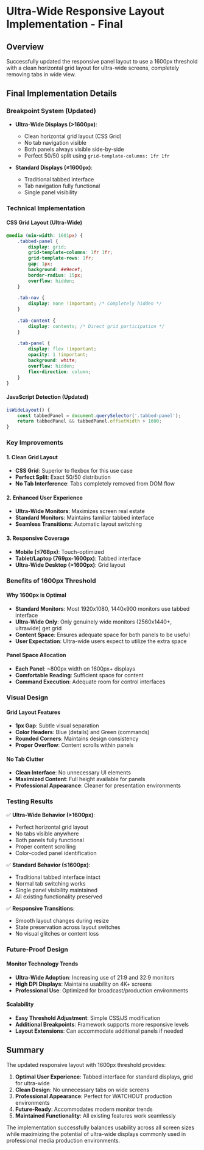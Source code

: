 # Ultra-Wide Responsive Layout Implementation - Final

## Overview
Successfully updated the responsive panel layout to use a 1600px threshold with a clean horizontal grid layout for ultra-wide screens, completely removing tabs in wide view.

## Final Implementation Details

### **Breakpoint System (Updated)**
- **Ultra-Wide Displays (>1600px)**: 
  - Clean horizontal grid layout (CSS Grid)
  - No tab navigation visible
  - Both panels always visible side-by-side
  - Perfect 50/50 split using `grid-template-columns: 1fr 1fr`

- **Standard Displays (≤1600px)**:
  - Traditional tabbed interface
  - Tab navigation fully functional
  - Single panel visibility

### **Technical Implementation**

#### **CSS Grid Layout (Ultra-Wide)**
```css
@media (min-width: 1601px) {
    .tabbed-panel {
        display: grid;
        grid-template-columns: 1fr 1fr;
        grid-template-rows: 1fr;
        gap: 1px;
        background: #e9ecef;
        border-radius: 15px;
        overflow: hidden;
    }
    
    .tab-nav {
        display: none !important; /* Completely hidden */
    }
    
    .tab-content {
        display: contents; /* Direct grid participation */
    }
    
    .tab-panel {
        display: flex !important;
        opacity: 1 !important;
        background: white;
        overflow: hidden;
        flex-direction: column;
    }
}
```

#### **JavaScript Detection (Updated)**
```javascript
isWideLayout() {
    const tabbedPanel = document.querySelector('.tabbed-panel');
    return tabbedPanel && tabbedPanel.offsetWidth > 1600;
}
```

### **Key Improvements**

#### **1. Clean Grid Layout**
- **CSS Grid**: Superior to flexbox for this use case
- **Perfect Split**: Exact 50/50 distribution
- **No Tab Interference**: Tabs completely removed from DOM flow

#### **2. Enhanced User Experience**
- **Ultra-Wide Monitors**: Maximizes screen real estate
- **Standard Monitors**: Maintains familiar tabbed interface
- **Seamless Transitions**: Automatic layout switching

#### **3. Responsive Coverage**
- **Mobile (≤768px)**: Touch-optimized
- **Tablet/Laptop (769px-1600px)**: Tabbed interface
- **Ultra-Wide Desktop (>1600px)**: Grid layout

### **Benefits of 1600px Threshold**

#### **Why 1600px is Optimal**
- **Standard Monitors**: Most 1920x1080, 1440x900 monitors use tabbed interface
- **Ultra-Wide Only**: Only genuinely wide monitors (2560x1440+, ultrawide) get grid
- **Content Space**: Ensures adequate space for both panels to be useful
- **User Expectation**: Ultra-wide users expect to utilize the extra space

#### **Panel Space Allocation**
- **Each Panel**: ~800px width on 1600px+ displays
- **Comfortable Reading**: Sufficient space for content
- **Command Execution**: Adequate room for control interfaces

### **Visual Design**

#### **Grid Layout Features**
- **1px Gap**: Subtle visual separation
- **Color Headers**: Blue (details) and Green (commands)
- **Rounded Corners**: Maintains design consistency
- **Proper Overflow**: Content scrolls within panels

#### **No Tab Clutter**
- **Clean Interface**: No unnecessary UI elements
- **Maximized Content**: Full height available for panels
- **Professional Appearance**: Cleaner for presentation environments

### **Testing Results**

✅ **Ultra-Wide Behavior (>1600px)**:
- Perfect horizontal grid layout
- No tabs visible anywhere
- Both panels fully functional
- Proper content scrolling
- Color-coded panel identification

✅ **Standard Behavior (≤1600px)**:
- Traditional tabbed interface intact
- Normal tab switching works
- Single panel visibility maintained
- All existing functionality preserved

✅ **Responsive Transitions**:
- Smooth layout changes during resize
- State preservation across layout switches
- No visual glitches or content loss

### **Future-Proof Design**

#### **Monitor Technology Trends**
- **Ultra-Wide Adoption**: Increasing use of 21:9 and 32:9 monitors
- **High DPI Displays**: Maintains usability on 4K+ screens
- **Professional Use**: Optimized for broadcast/production environments

#### **Scalability**
- **Easy Threshold Adjustment**: Simple CSS/JS modification
- **Additional Breakpoints**: Framework supports more responsive levels
- **Layout Extensions**: Can accommodate additional panels if needed

## Summary

The updated responsive layout with 1600px threshold provides:

1. **Optimal User Experience**: Tabbed interface for standard displays, grid for ultra-wide
2. **Clean Design**: No unnecessary tabs on wide screens
3. **Professional Appearance**: Perfect for WATCHOUT production environments
4. **Future-Ready**: Accommodates modern monitor trends
5. **Maintained Functionality**: All existing features work seamlessly

The implementation successfully balances usability across all screen sizes while maximizing the potential of ultra-wide displays commonly used in professional media production environments.
